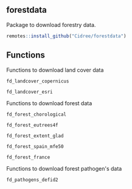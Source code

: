 ## forestdata

Package to download forestry data.


```r
remotes::install_github("Cidree/forestdata")
```

## Functions

Functions to download land cover data

`fd_landcover_copernicus`

`fd_landcover_esri`

Functions to download forest data

`fd_forest_chorological`

`fd_forest_eutrees4f`

`fd_forest_extent_glad`

`fd_forest_spain_mfe50`

`fd_forest_france`

Functions to download forest pathogen's data

`fd_pathogens_defid2`
